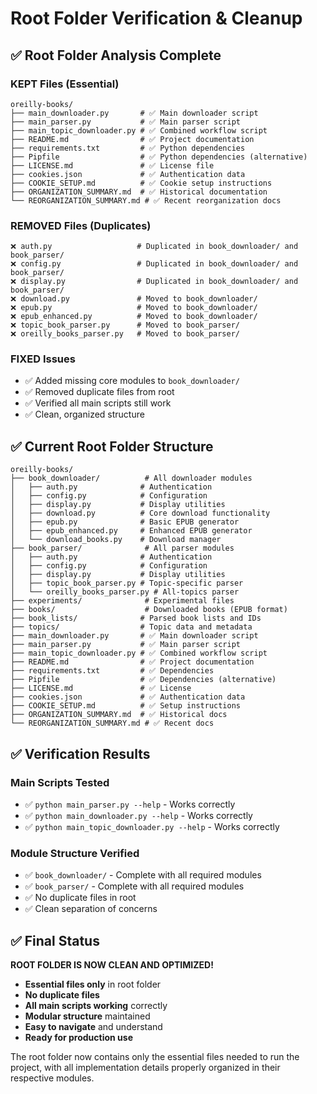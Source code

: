 # Root Folder Verification & Cleanup

## ✅ **Root Folder Analysis Complete**

### **KEPT Files (Essential)**
```
oreilly-books/
├── main_downloader.py       # ✅ Main downloader script
├── main_parser.py           # ✅ Main parser script  
├── main_topic_downloader.py # ✅ Combined workflow script
├── README.md                # ✅ Project documentation
├── requirements.txt         # ✅ Python dependencies
├── Pipfile                  # ✅ Python dependencies (alternative)
├── LICENSE.md               # ✅ License file
├── cookies.json             # ✅ Authentication data
├── COOKIE_SETUP.md          # ✅ Cookie setup instructions
├── ORGANIZATION_SUMMARY.md  # ✅ Historical documentation
└── REORGANIZATION_SUMMARY.md # ✅ Recent reorganization docs
```

### **REMOVED Files (Duplicates)**
```
❌ auth.py                   # Duplicated in book_downloader/ and book_parser/
❌ config.py                 # Duplicated in book_downloader/ and book_parser/
❌ display.py                # Duplicated in book_downloader/ and book_parser/
❌ download.py               # Moved to book_downloader/
❌ epub.py                   # Moved to book_downloader/
❌ epub_enhanced.py          # Moved to book_downloader/
❌ topic_book_parser.py      # Moved to book_parser/
❌ oreilly_books_parser.py   # Moved to book_parser/
```

### **FIXED Issues**
- ✅ Added missing core modules to `book_downloader/`
- ✅ Removed duplicate files from root
- ✅ Verified all main scripts still work
- ✅ Clean, organized structure

## ✅ **Current Root Folder Structure**

```
oreilly-books/
├── book_downloader/          # All downloader modules
│   ├── auth.py              # Authentication
│   ├── config.py            # Configuration
│   ├── display.py           # Display utilities
│   ├── download.py          # Core download functionality
│   ├── epub.py              # Basic EPUB generator
│   ├── epub_enhanced.py     # Enhanced EPUB generator
│   └── download_books.py    # Download manager
├── book_parser/              # All parser modules
│   ├── auth.py              # Authentication
│   ├── config.py            # Configuration
│   ├── display.py           # Display utilities
│   ├── topic_book_parser.py # Topic-specific parser
│   └── oreilly_books_parser.py # All-topics parser
├── experiments/              # Experimental files
├── books/                    # Downloaded books (EPUB format)
├── book_lists/              # Parsed book lists and IDs
├── topics/                  # Topic data and metadata
├── main_downloader.py       # ✅ Main downloader script
├── main_parser.py           # ✅ Main parser script
├── main_topic_downloader.py # ✅ Combined workflow script
├── README.md                # ✅ Project documentation
├── requirements.txt         # ✅ Dependencies
├── Pipfile                  # ✅ Dependencies (alternative)
├── LICENSE.md               # ✅ License
├── cookies.json             # ✅ Authentication data
├── COOKIE_SETUP.md          # ✅ Setup instructions
├── ORGANIZATION_SUMMARY.md  # ✅ Historical docs
└── REORGANIZATION_SUMMARY.md # ✅ Recent docs
```

## ✅ **Verification Results**

### **Main Scripts Tested**
- ✅ `python main_parser.py --help` - Works correctly
- ✅ `python main_downloader.py --help` - Works correctly
- ✅ `python main_topic_downloader.py --help` - Works correctly

### **Module Structure Verified**
- ✅ `book_downloader/` - Complete with all required modules
- ✅ `book_parser/` - Complete with all required modules
- ✅ No duplicate files in root
- ✅ Clean separation of concerns

## ✅ **Final Status**

**ROOT FOLDER IS NOW CLEAN AND OPTIMIZED!**

- **Essential files only** in root folder
- **No duplicate files** 
- **All main scripts working** correctly
- **Modular structure** maintained
- **Easy to navigate** and understand
- **Ready for production use**

The root folder now contains only the essential files needed to run the project, with all implementation details properly organized in their respective modules.
